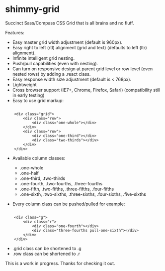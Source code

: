 shimmy-grid
===========

Succinct Sass/Compass CSS Grid that is all brains and no fluff.

Features:

* Easy master grid width adjustment (default is 960px).
* Easy right to left (rtl) alignment (grid and text) (defaults to left (ltr) alignment).
* Infinite intelligent grid nesting.
* Push/pull capabilities (even with nesting).
* Can turn on responsive design at parent grid level or row level (even nested rows) by adding a .react class.
* Easy response width size adjustment (default is < 768px).
* Lightweight
* Cross browser support (IE7+, Chrome, Firefox, Safari) (compatibility still in early testing)
* Easy to use grid markup:

<pre><code>
	&lt;div class="grid"&gt;
		&lt;div class="row"&gt;
			&lt;div class="one-whole"&gt;&lt;/div&gt;
		&lt;/div&gt;
		&lt;div class="row"&gt;
			&lt;div class="one-third"&gt;&lt;/div&gt;
			&lt;div class="two-thirds"&gt;&lt;/div&gt;
		&lt;/div&gt;
	&lt;/div&gt;
</code></pre>

* Available column classes:
	- .one-whole
	- .one-half
	- .one-third, .two-thirds
	- .one-fourth, .two-fourths, .three-fourths
	- .one-fifth, .two-fifths, .three-fifths, .four-fifths
	- .one-sixth, .two-sixths, .three-sixths, .four-sixths, .five-sixths

* Every column class can be pushed/pulled for example:

<pre><code>
	&lt;div class="g"&gt;
		&lt;div class="r"&gt;
			&lt;div class="one-fourth"&gt;&lt;/div&gt;
			&lt;div class="three-fourths pull-one-sixth"&gt;&lt;/div&gt;
		&lt;/div&gt;
	&lt;/div&gt;
</code></pre>

* .grid class can be shortened to .g
* .row class can be shortened to .r

This is a work in progress. Thanks for checking it out.